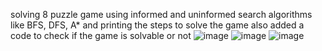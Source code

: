 solving 8 puzzle game using informed and uninformed search algorithms like BFS, DFS, A* and printing the steps to solve the game also added a code to check if the game is solvable or not
![image](https://github.com/user-attachments/assets/f005e293-80b0-42e7-bc96-b07180f80952)
![image](https://github.com/user-attachments/assets/8d95f3c3-59fe-4b43-b465-b29452cd6755)
![image](https://github.com/user-attachments/assets/e068e388-f643-4738-800a-b8f5af08326b)
